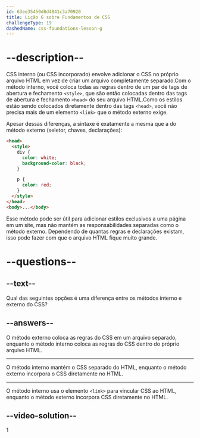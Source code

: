 ```yaml
---
id: 63ee35450d8d4841c3a70920
title: Lição G sobre Fundamentos de CSS
challengeType: 19
dashedName: css-foundations-lesson-g
---
```


# --description--

CSS interno (ou CSS incorporado) envolve adicionar o CSS no próprio arquivo HTML em vez de criar um arquivo completamente separado.Com o método interno, você coloca todas as regras dentro de um par de tags de abertura e fechamento `<style>`, que são então colocadas dentro das tags de abertura e fechamento `<head>` do seu arquivo HTML.Como os estilos estão sendo colocados diretamente dentro das tags `<head>`, você não precisa mais de um elemento `<link>` que o método externo exige.

Apesar dessas diferenças, a sintaxe é exatamente a mesma que a do método externo (seletor, chaves, declarações):

```html
<head>
  <style>
    div {
      color: white;
      background-color: black;
    }

    p {
      color: red;
    }
  </style>
</head>
<body>...</body>
```

Esse método pode ser útil para adicionar estilos exclusivos a uma página em um site, mas não mantém as responsabilidades separadas como o método externo. Dependendo de quantas regras e declarações existam, isso pode fazer com que o arquivo HTML fique muito grande.

# --questions--    

## --text--

Qual das seguintes opções é uma diferença entre os métodos interno e externo do CSS?

## --answers--

O método externo coloca as regras do CSS em um arquivo separado, enquanto o método interno coloca as regras do CSS dentro do próprio arquivo HTML.

---

O método interno mantém o CSS separado do HTML, enquanto o método externo incorpora o CSS diretamente no HTML.

---

O método interno usa o elemento `<link>` para vincular CSS ao HTML, enquanto o método externo incorpora CSS diretamente no HTML.


## --video-solution--

1
